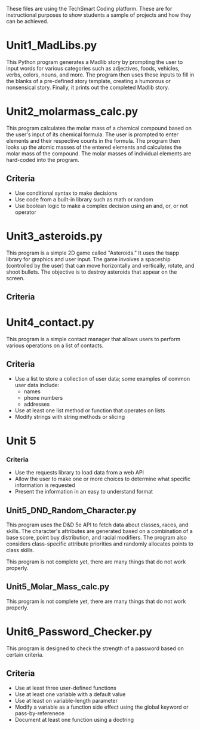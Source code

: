 These files are using the TechSmart Coding platform. These are for instructional purposes to show students a sample of projects and how they can be achieved.

# Unit1_MadLibs.py

This Python program generates a Madlib story by prompting the user to input words for various categories such as adjectives, foods, vehicles, verbs, colors, nouns, and more. The program then uses these inputs to fill in the blanks of a pre-defined story template, creating a humorous or nonsensical story. Finally, it prints out the completed Madlib story.

# Unit2_molarmass_calc.py

This program calculates the molar mass of a chemical compound based on the user's input of its chemical formula. The user is prompted to enter elements and their respective counts in the formula. The program then looks up the atomic masses of the entered elements and calculates the molar mass of the compound. The molar masses of individual elements are hard-coded into the program.

## Criteria

- Use conditional syntax to make decisions
- Use code from a built-in library such as math or random
- Use boolean logic to make a complex decision using an and, or, or not operator

# Unit3_asteroids.py

This program is a simple 2D game called "Asteroids." It uses the tsapp library for graphics and user input. The game involves a spaceship (controlled by the user) that can move horizontally and vertically, rotate, and shoot bullets. The objective is to destroy asteroids that appear on the screen.

## Criteria

# Unit4_contact.py

This program is a simple contact manager that allows users to perform various operations on a list of contacts. 

## Criteria

- Use a list to store a collection of user data; some examples of common user data include:
  - names
  - phone numbers
  - addresses 
- Use at least one list method or function that operates on lists
- Modify strings with string methods or slicing

# Unit 5

### Criteria

- Use the requests library to load data from a web API
- Allow the user to make one or more choices to determine what specific information is requested
- Present the information in an easy to understand format

## Unit5_DND_Random_Character.py

This program uses the D&D 5e API to fetch data about classes, races, and skills. The character's attributes are generated based on a combination of a base score, point buy distribution, and racial modifiers. The program also considers class-specific attribute priorities and randomly allocates points to class skills.

This program is not complete yet, there are many things that do not work properly.

## Unit5_Molar_Mass_calc.py

This program is not complete yet, there are many things that do not work properly.

# Unit6_Password_Checker.py

This program is designed to check the strength of a password based on certain criteria.

## Criteria

- Use at least three user-defined functions
- Use at least one variable with a default value
- Use at least on variable-length parameter
- Modify a variable as a function side effect using the global keyword or pass-by-referenece
- Document at least one function using a doctring
